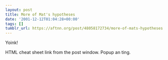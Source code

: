 ```yaml
---
layout: post
title: More of Mat's hypotheses
date: '2001-12-12T01:04:28+00:00'
tags: []
tumblr_url: https://aftnn.org/post/48058172734/more-of-mats-hypotheses
---
```

<p>Yoink!</p>
<p>HTML cheat sheet link from the post window. Popup an ting.</p>
